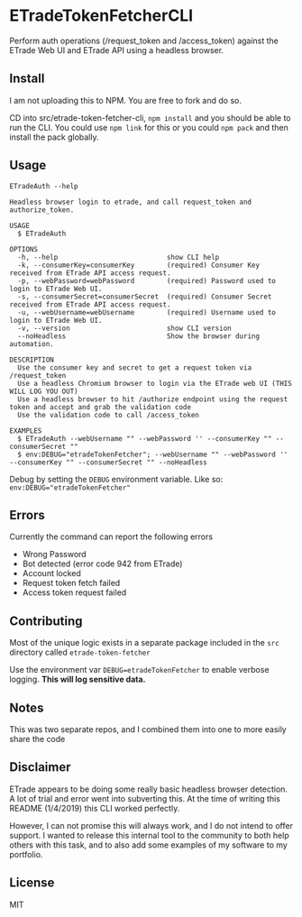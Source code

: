 ETradeTokenFetcherCLI
=====================

Perform auth operations (/request_token and /access_token) against the ETrade Web UI and ETrade API using a headless browser.

## Install

I am not uploading this to NPM. You are free to fork and do so.

CD into src/etrade-token-fetcher-cli, `npm install` and you should be able to run the CLI. You could use `npm link` for this or you could `npm pack` and then install the pack globally.

## Usage

`ETradeAuth --help`

```
Headless browser login to etrade, and call request_token and authorize_token.

USAGE
  $ ETradeAuth

OPTIONS
  -h, --help                           show CLI help
  -k, --consumerKey=consumerKey        (required) Consumer Key received from ETrade API access request.
  -p, --webPassword=webPassword        (required) Password used to login to ETrade Web UI.
  -s, --consumerSecret=consumerSecret  (required) Consumer Secret received from ETrade API access request.
  -u, --webUsername=webUsername        (required) Username used to login to ETrade Web UI.
  -v, --version                        show CLI version
  --noHeadless                         Show the browser during automation.

DESCRIPTION
  Use the consumer key and secret to get a request token via /request_token
  Use a headless Chromium browser to login via the ETrade web UI (THIS WILL LOG YOU OUT)
  Use a headless browser to hit /authorize endpoint using the request token and accept and grab the validation code
  Use the validation code to call /access_token

EXAMPLES
  $ ETradeAuth --webUsername "" --webPassword '' --consumerKey "" --consumerSecret ""
  $ env:DEBUG="etradeTokenFetcher"; --webUsername "" --webPassword '' --consumerKey "" --consumerSecret "" --noHeadless

```

Debug by setting the `DEBUG` environment variable. Like so:  `env:DEBUG="etradeTokenFetcher"`

## Errors

Currently the command can report the following errors

- Wrong Password
- Bot detected (error code 942 from ETrade)
- Account locked
- Request token fetch failed
- Access token request failed

## Contributing

Most of the unique logic exists in a separate package included in the `src` directory called `etrade-token-fetcher`

Use the environment var `DEBUG=etradeTokenFetcher` to enable verbose logging. **This will log sensitive data.**

## Notes

This was two separate repos, and I combined them into one to more easily share the code

## Disclaimer

ETrade appears to be doing some really basic headless browser detection. A lot of trial and error went into subverting this. At the time of writing this README (1/4/2019) this CLI worked perfectly.

However, I can not promise this will always work, and I do not intend to offer support. I wanted to release this internal tool to the community to both help others with this task, and to also add some examples of my software to my portfolio.

## License

MIT